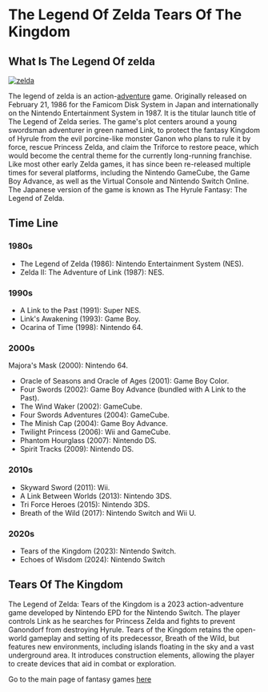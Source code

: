# The Legend Of Zelda Tears Of The Kingdom
## What Is The Legend Of zelda
[![zelda](https://www.pngmart.com/files/4/The-Legend-of-Zelda-Logo-PNG-Image.png)](https://www.pngmart.com/image/35706)

The legend of zelda is an action-[adventure](../../storygame/story.md) game. Originally released on February 21, 1986 for the Famicom Disk System in Japan and internationally on the Nintendo Entertainment System in 1987. It is the titular launch title of The Legend of Zelda series. The game's plot centers around a young swordsman adventurer in green named Link, to protect the fantasy Kingdom of Hyrule from the evil porcine-like monster Ganon who plans to rule it by force, rescue Princess Zelda, and claim the Triforce to restore peace, which would become the central theme for the currently long-running franchise. Like most other early Zelda games, it has since been re-released multiple times for several platforms, including the Nintendo GameCube, the Game Boy Advance, as well as the Virtual Console and Nintendo Switch Online. The Japanese version of the game is known as The Hyrule Fantasy: The Legend of Zelda.

## Time Line


### 1980s 


- The Legend of Zelda (1986): Nintendo Entertainment System (NES).
- Zelda II: The Adventure of Link (1987): NES.

  
### 1990s


- A Link to the Past (1991): Super NES.
- Link's Awakening (1993): Game Boy.
- Ocarina of Time (1998): Nintendo 64. 


### 2000s


Majora's Mask (2000): Nintendo 64.
- Oracle of Seasons and Oracle of Ages (2001): Game Boy Color.
- Four Swords (2002): Game Boy Advance (bundled with A Link to the Past).
- The Wind Waker (2002): GameCube.
- Four Swords Adventures (2004): GameCube.
- The Minish Cap (2004): Game Boy Advance.
- Twilight Princess (2006): Wii and GameCube.
- Phantom Hourglass (2007): Nintendo DS.
- Spirit Tracks (2009): Nintendo DS. 


### 2010s

 -  Skyward Sword (2011): Wii.
- A Link Between Worlds (2013): Nintendo 3DS.
- Tri Force Heroes (2015): Nintendo 3DS.
- Breath of the Wild (2017): Nintendo Switch and Wii U.

  
### 2020s
- Tears of the Kingdom (2023): Nintendo Switch.
- Echoes of Wisdom (2024): Nintendo Switch

## Tears Of The Kingdom
The Legend of Zelda: Tears of the Kingdom is a 2023 action-adventure game developed by Nintendo EPD for the Nintendo Switch. The player controls Link as he searches for Princess Zelda and fights to prevent Ganondorf from destroying Hyrule. Tears of the Kingdom retains the open-world gameplay and setting of its predecessor, Breath of the Wild, but features new environments, including islands floating in the sky and a vast underground area. It introduces construction elements, allowing the player to create devices that aid in combat or exploration.

Go to the main page of fantasy games [here](../fantasy/fent.md)

[another place]: https://github.com/319SoftDev/wiki-project-group-row-2/blob/main/videogame/fantasy/baldursgate3/bg3.md
